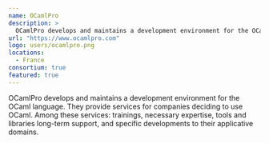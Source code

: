 ```yaml
---
name: OCamlPro
description: > 
  OCamlPro develops and maintains a development environment for the OCaml language.
url: "https://www.ocamlpro.com"
logo: users/ocamlpro.png
locations: 
  - France
consortium: true
featured: true
---
```


OCamlPro develops and maintains a development environment for the OCaml language. They provide services for companies deciding to use OCaml. Among these services: trainings, necessary expertise, tools and libraries long-term support, and specific developments to their applicative domains.
